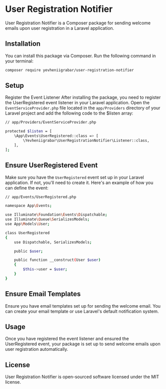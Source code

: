 # User Registration Notifier

User Registration Notifier is a Composer package for sending welcome emails upon user registration in a Laravel application.

## Installation

You can install this package via Composer. Run the following command in your terminal:

```bash
composer require yevheniigrabar/user-registration-notifier
```

## Setup
Register the Event Listener
After installing the package, you need to register the UserRegistered event listener in your Laravel application. Open the ```EventServiceProvider.php``` file located in the ```app/Providers``` directory of your Laravel project and add the following code to the $listen array:

``` bash 
// app/Providers/EventServiceProvider.php

protected $listen = [
    \App\Events\UserRegistered::class => [
        \Yevheniigrabar\UserRegistrationNotifier\Listener::class,
    ],
];
```
## Ensure UserRegistered Event

Make sure you have the ```UserRegistered``` event set up in your Laravel application. If not, you'll need to create it. Here's an example of how you can define the event:

```bash 
// app/Events/UserRegistered.php

namespace App\Events;

use Illuminate\Foundation\Events\Dispatchable;
use Illuminate\Queue\SerializesModels;
use App\Models\User;

class UserRegistered
{
    use Dispatchable, SerializesModels;

    public $user;

    public function __construct(User $user)
    {
        $this->user = $user;
    }
}

```

## Ensure Email Templates
Ensure you have email templates set up for sending the welcome email. You can create your email template or use Laravel's default notification system.

## Usage
Once you have registered the event listener and ensured the UserRegistered event, your package is set up to send welcome emails upon user registration automatically.

## License
User Registration Notifier is open-sourced software licensed under the MIT license.

